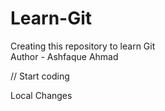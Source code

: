 # Learn-Git
Creating this repository to learn Git
<br>
Author - Ashfaque Ahmad

// Start coding

Local Changes
